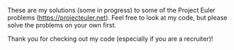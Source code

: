 These are my solutions (some in progress) to some of the Project Euler problems (https://projecteuler.net).
Feel free to look at my code, but please solve the problems on your own first.

Thank you for checking out my code (especially if you are a recruiter)!